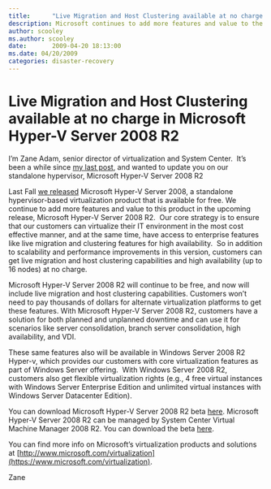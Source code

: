 ```yaml
---
title:      "Live Migration and Host Clustering available at no charge in Microsoft Hyper-V Server 2008 R2"
description: Microsoft continues to add more features and value to the Microsoft Hyper-V Server in the upcoming release, Microsoft Hyper-V Server 2008 R2.
author: scooley
ms.author: scooley
date:       2009-04-20 18:13:00
ms.date: 04/20/2009
categories: disaster-recovery
---
```

# Live Migration and Host Clustering available at no charge in Microsoft Hyper-V Server 2008 R2

I’m Zane Adam, senior director of virtualization and System Center.  It’s been a while since [my last post](https://blogs.technet.com/virtualization/archive/2008/10/21/system-center-virtual-machine-manager-2008-rtms-and-what-i-m-hearing-from-customers-and-partners-about-microsoft-s-virtualization-solutions.aspx), and wanted to update you on our standalone hypervisor, Microsoft Hyper-V Server 2008 R2

Last Fall [we released](https://blogs.technet.com/virtualization/archive/2008/10/01/Bare-metal-hypervisor-is-here_2C00_-along-with-new-training_2C00_-services.aspx) Microsoft Hyper-V Server 2008, a standalone hypervisor-based virtualization product that is available for free. We continue to add more features and value to this product in the upcoming release, Microsoft Hyper-V Server 2008 R2.  Our core strategy is to ensure that our customers can virtualize their IT environment in the most cost effective manner, and at the same time, have access to enterprise features like live migration and clustering features for high availability.  So in addition to scalability and performance improvements in this version, customers can get live migration and host clustering capabilities and high availability (up to 16 nodes) at no charge.

Microsoft Hyper-V Server 2008 R2 will continue to be free, and now will include live migration and host clustering capabilities. Customers won’t need to pay thousands of dollars for alternate virtualization platforms to get these features. With Microsoft Hyper-V Server 2008 R2, customers have a solution for both planned and unplanned downtime and can use it for scenarios like server consolidation, branch server consolidation, high availability, and VDI.

These same features also will be available in Windows Server 2008 R2 Hyper-v, which provides our customers with core virtualization features as part of Windows Server offering.  With Windows Server 2008 R2, customers also get flexible virtualization rights (e.g., 4 free virtual instances with Windows Server Enterprise Edition and unlimited virtual instances with Windows Server Datacenter Edition).

You can download Microsoft Hyper-V Server 2008 R2 beta [here](https://www.microsoft.com/downloads/details.aspx?familyid=E464E255-CDD5-44B2-84E6-3233EAE3F356&displaylang=en). Microsoft Hyper-V Server 2008 R2 can be managed by System Center Virtual Machine Manager 2008 R2. You can download the beta [here](https://www.microsoft.com/systemcenter/virtualmachinemanager/en/us/r2-beta.aspx).

You can find more info on Microsoft’s virtualization products and solutions at [http://www.microsoft.com/virtualization](https://www.microsoft.com/virtualization).

Zane
